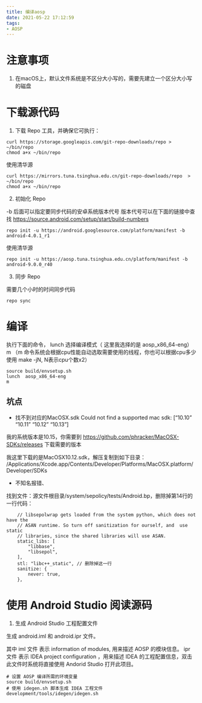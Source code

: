 ```yaml
---
title: 编译aosp
date: 2021-05-22 17:12:59
tags:
- AOSP
---
```


# 注意事项
1. 在macOS上，默认文件系统是不区分大小写的，需要先建立一个区分大小写的磁盘


# 下载源代码

1. 下载 Repo 工具，并确保它可执行：

```shell
curl https://storage.googleapis.com/git-repo-downloads/repo > ~/bin/repo
chmod a+x ~/bin/repo
```

使用清华源
```shell
curl https://mirrors.tuna.tsinghua.edu.cn/git-repo-downloads/repo  > ~/bin/repo
chmod a+x ~/bin/repo
```

2. 初始化 Repo

-b 后面可以指定要同步代码的安卓系统版本代号
版本代号可以在下面的链接中查找
https://source.android.com/setup/start/build-numbers

```shell
repo init -u https://android.googlesource.com/platform/manifest -b android-4.0.1_r1
```

使用清华源
```shell
repo init -u https://aosp.tuna.tsinghua.edu.cn/platform/manifest -b android-9.0.0_r40
```

3. 同步 Repo

需要几个小时的时间同步代码
```shell
repo sync 
```

# 编译

执行下面的命令，
lunch 选择编译模式（ 这里我选择的是  aosp_x86_64-eng）
m （m 命令系统会根据cpu性能自动选取需要使用的线程，你也可以根据cpu多少使用 make -jN, N表示cpu个数x2）


```shell
source build/envsetup.sh
lunch  aosp_x86_64-eng
m 
```

## 坑点
* 找不到对应的MacOSX.sdk
Could not find a supported mac sdk: [“10.10” “10.11” “10.12” “10.13”]

我的系统版本是10.15，你需要到 https://github.com/phracker/MacOSX-SDKs/releases 下载需要的版本

我这里下载的是MacOSX10.12.sdk，解压复制到如下目录：
/Applications/Xcode.app/Contents/Developer/Platforms/MacOSX.platform/Developer/SDKs

* 不知名报错、

找到文件：源文件根目录/system/sepolicy/tests/Android.bp，删除掉第14行的一行代码：

```
    // libsepolwrap gets loaded from the system python, which does not have the
    // ASAN runtime. So turn off sanitization for ourself, and  use static
    // libraries, since the shared libraries will use ASAN.
    static_libs: [
        "libbase",
        "libsepol",
    ],
    stl: "libc++_static", // 删除掉这一行
    sanitize: {
        never: true,
    },
```

# 使用 Android Studio 阅读源码

1. 生成 Android Studio 工程配置文件

生成 android.iml 和 android.ipr 文件。

其中 iml 文件 表示 information of modules, 用来描述 AOSP 的模块信息。
ipr 文件 表示 IDEA project configuration ，用来描述 IDEA 的工程配置信息，双击此文件时系统将直接使用 Andorid Studio 打开此项目。

```shell
# 设置 AOSP 编译所需的环境变量
source build/envsetup.sh
# 使用 idegen.sh 脚本生成 IDEA 工程文件
development/tools/idegen/idegen.sh
```


